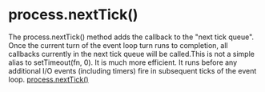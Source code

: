 # process.nextTick()

The process.nextTick() method adds the callback to the "next tick queue". Once the current turn of the event loop turn runs to completion, all callbacks currently in the next tick queue will be called.This is not a simple alias to setTimeout(fn, 0). It is much more efficient. It runs before any additional I/O events (including timers) fire in subsequent ticks of the event loop.
[process.nextTick()](https://nodejs.org/api/process.html#process_process_nexttick_callback_args)
 



